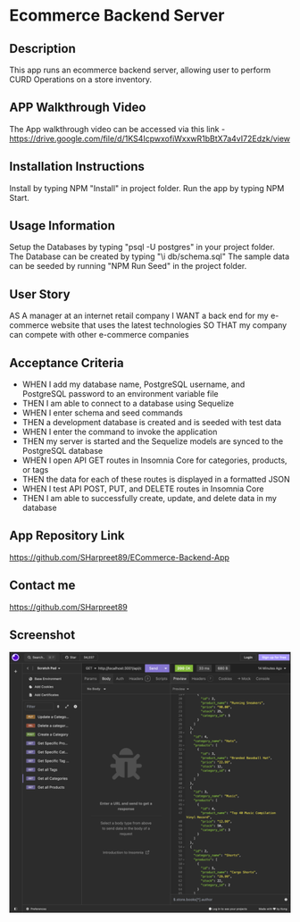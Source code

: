 # Ecommerce Backend Server

## Description

This app runs an ecommerce backend server, allowing user to perform CURD Operations on a store inventory.

## APP Walkthrough Video

The App walkthrough video can be accessed via this link - https://drive.google.com/file/d/1KS4IcpwxofiWxxwR1bBtX7a4vI72Edzk/view

## Installation Instructions

Install by typing NPM "Install" in project folder.
Run the app by typing NPM Start.

## Usage Information

Setup the Databases by typing "psql -U postgres" in your project folder. The Database can be created by typing "\i db/schema.sql" 
The sample data can be seeded by running "NPM Run Seed" in the project folder.

## User Story

AS A manager at an internet retail company 
I WANT a back end for my e-commerce website that uses the latest technologies
SO THAT my company can compete with other e-commerce companies

## Acceptance Criteria

- WHEN I add my database name, PostgreSQL username, and PostgreSQL password to an environment variable file
- THEN I am able to connect to a database using Sequelize
- WHEN I enter schema and seed commands
- THEN a development database is created and is seeded with test data
- WHEN I enter the command to invoke the application
- THEN my server is started and the Sequelize models are synced to the PostgreSQL database
- WHEN I open API GET routes in Insomnia Core for categories, products, or tags
- THEN the data for each of these routes is displayed in a formatted JSON
- WHEN I test API POST, PUT, and DELETE routes in Insomnia Core
- THEN I am able to successfully create, update, and delete data in my database

## App Repository Link

https://github.com/SHarpreet89/ECommerce-Backend-App

## Contact me

https://github.com/SHarpreet89

## Screenshot

![Alt text](./assets/images/Application%20Image.png)
